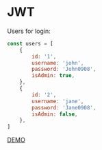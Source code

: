 # JWT

Users for login:

```javascript
const users = [
    {
        id: '1',
        username: 'john',
        password: 'John0908',
        isAdmin: true,
    },
    {
        id: '2',
        username: 'jane',
        password: 'Jane0908',
        isAdmin: false,
    },
]
```

[DEMO]()
 
